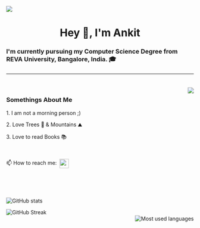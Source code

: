 ![](https://komarev.com/ghpvc/?username=ankitksh81)

<h1 align="center">Hey 👋, I'm Ankit</h1>

<h3 align="left">I'm currently pursuing my Computer Science Degree from REVA University, Bangalore, India.  🎓<h3>
<hr>
<br />
<img align="right" src="https://media.giphy.com/media/ZVik7pBtu9dNS/giphy.gif" />
  
<h3 align="left">Somethings About Me</h3>
  <p align="left">1. I am not a morning person ;) </p>
  <p align="left">2. Love Trees 🌳 & Mountains ⛰️ </p>
  <p align="left">3. Love to read Books 📚 </p>
  
  <br />
  
  📫 How to reach me:&nbsp; <a href="https://linkedin.com/in/ankitksh81" target="blank"><img align="center" src="https://i.pinimg.com/originals/de/b4/6f/deb46f02a59e3b3a2aa58fac16290d63.gif"   alt="ankitksh81" height="25" width="25" /></a> &nbsp;

<br />
<br />
<br />
<div>
  <p align="left">
    <img src="https://github-readme-stats.vercel.app/api?username=ankitksh81&show_icons=true&count_private=true&hide=contribs,issues&theme=radical" alt="GitHub stats"/>
  </p>
  <p align="center">
    <img align="left" src="https://github-readme-streak-stats.herokuapp.com/?user=ankitksh81&theme=blue-green" alt="GitHub Streak" />
    <br />
    <img align="right" src="https://github-readme-stats.vercel.app/api/top-langs/?username=ankitksh81&layout=compact&hide=makefile&theme=blue-green" alt="Most used languages" />
  </p>
  
</div>
